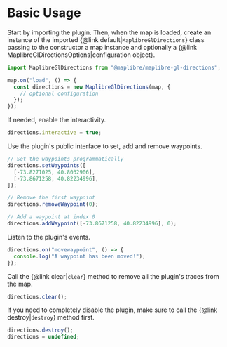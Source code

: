 # Basic Usage

Start by importing the plugin. Then, when the map is loaded, create an instance of the imported {@link default|`MaplibreGlDirections`} class passing to the constructor a map instance and optionally a {@link MaplibreGlDirectionsOptions|configuration object}.

```typescript
import MaplibreGlDirections from "@maplibre/maplibre-gl-directions";

map.on("load", () => {
  const directions = new MaplibreGlDirections(map, {
    // optional configuration
  });
});
```

If needed, enable the interactivity.

```typescript
directions.interactive = true;
```

Use the plugin's public interface to set, add and remove waypoints.

```typescript
// Set the waypoints programmatically
directions.setWaypoints([
  [-73.8271025, 40.8032906],
  [-73.8671258, 40.82234996],
]);

// Remove the first waypoint
directions.removeWaypoint(0);

// Add a waypoint at index 0
directions.addWaypoint([-73.8671258, 40.82234996], 0);
```

Listen to the plugin's events.

```typescript
directions.on("movewaypoint", () => {
  console.log("A waypoint has been moved!");
});
```

Call the {@link clear|`clear`} method to remove all the plugin's traces from the map.

```typescript
directions.clear();
```

If you need to completely disable the plugin, make sure to call the {@link destroy|`destroy`} method first.

```typescript
directions.destroy();
directions = undefined;
```
